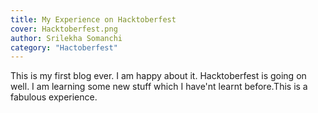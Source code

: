 ```yaml
---
title: My Experience on Hacktoberfest
cover: Hacktoberfest.png
author: Srilekha Somanchi
category: "Hactoberfest"
---
```

This is my first blog ever. I am happy about it. Hacktoberfest is going on well. I am learning some new stuff which I have'nt learnt before.This is a fabulous experience. 

